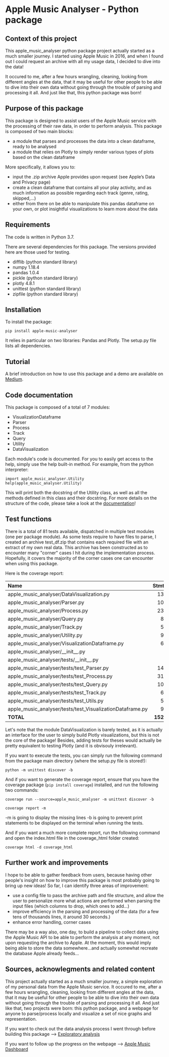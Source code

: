# Apple Music Analyser - Python package


Context of this project
------------------------

This apple\_music\_analyser python package project actually started as a much smaller journey. I started using Apple Music in 2016, and when I found out I could request an archive with all my usage data, I decided to dive into the data!

It occured to me, after a few hours wrangling, cleaning, looking from different angles at the data, that it may be useful for other people to be able to dive into their own data without going through the trouble of parsing and processing it all. And just like that, this python package was born!


Purpose of this package
-----------------------

This package is designed to assist users of the Apple Music service with the processing of their raw data, in order to perform analysis.
This package is composed of two main blocks:
- a module that parses and processes the data into a clean dataframe, ready to be analysed
- a module that relies on Plotly to simply render various types of plots based on the clean dataframe

More specifically, it allows you to:
- input the .zip archive Apple provides upon request (see Apple’s Data and Privacy page)
- create a clean dataframe that contains all your play activity, and as much information as possible regarding each track (genre, rating, skipped,...)
- either from there on be able to manipulate this pandas dataframe on your own, or plot insightful visualizations to learn more about the data


Requirements
------------

The code is written in Python 3.7.

There are several dependencies for this package. The versions provided here are those used for testing. 

- difflib (python standard library)
- numpy 1.18.4
- pandas 1.0.4
- pickle (python standard library)
- plotly 4.8.1
- unittest (python standard library)
- zipfile (python standard library)


Installation
------------

To install the package:

```
pip install apple-music-analyser
```

It relies in particular on two libraries: Pandas and Plotly.
The setup.py file lists all dependencies.


Tutorial
---------

A brief introduction on how to use this package and a demo are available on [Medium](https://medium.com/@mozart38).


Code documentation
------------------

This package is composed of a total of 7 modules:

- VisualizationDataframe
- Parser
- Process
- Track
- Query
- Utility
- DataVisualization

Each module's code is documented. For you to easily get access to the help, simply use the help built-in method.
For example, from the python interpreter:

```
import apple_music_analyser.Utility
help(apple_music_analyser.Utility)
```

This will print both the docstring of the Utility class, as well as all the methods defined in this class and their docstring.
For more details on the structure of the code, please take a look at the [documentation](https://github.com/acoullandreau/apple_music_analyser/tree/master/docs)!


Test functions
-----------------

There is a total of 81 tests available, dispatched in multiple test modules (one per package module). As some tests require to have files to parse, I created an archive test_df.zip that contains each required file with an extract of my own real data. This archive has been constructed as to encounter many "corner" cases I hit during the implementation process. Hopefully, it covers the majority of the corner cases one can encounter when using this package.

Here is the coverage report:

| Name | Stmts | Miss | Cover |
| :--- |  ---: | ---: |  ---: |
| apple\_music\_analyser/DataVisualization.py | 130 | 102 | 22% |
| apple\_music\_analyser/Parser.py | 101 | 2 | 98% |
| apple\_music\_analyser/Process.py | 235 | 5 | 98% |
| apple\_music\_analyser/Query.py | 81 | 1 | 99% |
| apple\_music\_analyser/Track.py | 56 | 0 | 100% |
| apple\_music\_analyser/Utility.py | 93 | 11 | 88% |
| apple\_music\_analyser/VisualizationDataframe.py | 60 | 0 | 100% |
| apple\_music\_analyser/\_\_init\_\_.py | 7 | 0 | 100% |
| apple\_music\_analyser/tests/\_\_init\_\_.py  | 0 | 0 | 100% |
| apple\_music\_analyser/tests/test\_Parser.py | 140 | 1 | 99% |
| apple\_music\_analyser/tests/test\_Process.py | 313 | 1 | 99% |
| apple\_music\_analyser/tests/test\_Query.py | 100 | 1 | 99% |
| apple\_music\_analyser/tests/test\_Track.py | 61 | 1 | 98% |
| apple\_music\_analyser/tests/test\_Utils.py | 58 | 1 | 98% |
| apple\_music\_analyser/tests/test\_VisualizationDataframe.py | 93 | 1 | 99% |
| **TOTAL** |  **1528** | **127** |  **92%** |
    

Let's note that the module DataVisualization is barely tested, as it is actually an interface for the user to simply build Plotly visualizations, but this is not the core of the package! Besides, adding tests for theses would actually be pretty equivalent to testing Plotly (and it is obvisouly irrelevant).

If you want to execute the tests, you can simply run the following command from the package main directory (where the setup.py file is stored!):

```
python -m unittest discover -b
```

And if you want to generate the coverage report, ensure that you have the coverage package (```pip install coverage```) installed, and run the following two commands: 

```
coverage run --source=apple_music_analyser -m unittest discover -b
```

```
coverage report -m
```

-m is going to display the missing lines
-b is going to prevent print statements to be displayed on the terminal when running the tests.

And if you want a much more complete report, run the following command and open the index.html file in the coverage_html folder created:

```
coverage html -d coverage_html
```


Further work and improvements
-----------------------------

I hope to be able to gather feedback from users, because having other people's insight on how to improve this package is most probably going to bring up new ideas! So far, I can identify three areas of improvement:

- use a config file to pass the archive path and file structure, and allow the user to personalize more what actions are performed when parsing the input files (which columns to drop, which ones to add...)
- improve efficiency in the parsing and processing of the data (for a few tens of thousands lines, it around 30 seconds.)
- enhance error handling, corner cases

There may be a way also, one day, to build a pipeline to collect data using the Apple Music API to be able to perform the analysis at any moment, not upon requesting the archive to Apple. At the moment, this would imply being able to store the data somewhere...and actually somewhat recreate the database Apple already feeds... 


Sources, acknowlegments and related content
-------------------------------------------

This project actually started as a much smaller journey, a simple exploration of my personal data from the Apple Music service. It occured to me, after a few hours wrangling, cleaning, looking from different angles at the data, that it may be useful for other people to be able to dive into their own data without going through the trouble of parsing and processing it all. And just like that, two projects were born: this python package, and a webpage for anyone to parse/process locally and visualize a set of nice graphs and representation. 

If you want to check out the data analysis process I went through before building this package --> [Exploratory analysis](https://github.com/acoullandreau/apple_dashboard_exploration)

If you want to follow up the progress on the webpage --> [Apple Music Dashboard](https://github.com/acoullandreau/apple_music_dashboard)

